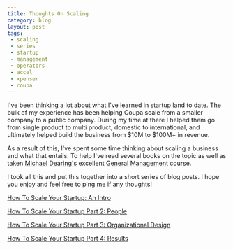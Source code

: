 ```yaml
---
title: Thoughts On Scaling
category: blog
layout: post
tags: 
 - scaling
 - series
 - startup
 - management
 - operators
 - accel
 - xpenser
 - coupa
---
```


I've been thinking a lot about what I've learned in startup land to date. The bulk of my experience has been helping Coupa scale from a smaller company to a public company. During my time at there I helped them go from single product to multi product, domestic to international, and ultimately helped build the business from $10M to $100M+ in revenue. 

As a result of this, I've spent some time thinking about scaling a business and what that entails. To help I've read several books on the topic as well as taken [Michael Dearing's](https://twitter.com/mcgd) excellent [General Management](https://www.harrisonmetal.com/classes/foundations-general-management) course. 

I took all this and put this together into a short series of blog posts. I hope you enjoy and feel free to ping me if any thoughts!

[How To Scale Your Startup: An Intro](/archive/2016/08/30/scaling-startup-intro)

[How To Scale Your Startup Part 2: People](/archive/2016/10/03/scaling-startup-2-people/)

[How To Scale Your Startup Part 3: Organizational Design](/archive/2016/11/02/scaling-startup-3-org-structure/)

[How To Scale Your Startup Part 4: Results](/archive/2016/11/22/scaling-startup-4-results/)